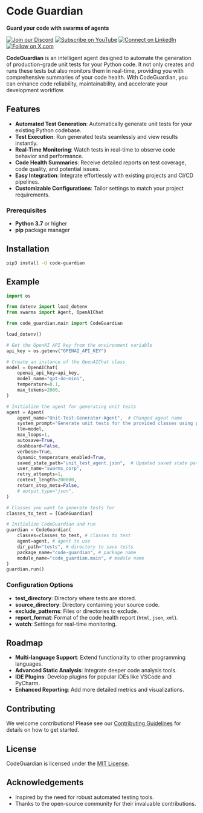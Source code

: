 
# Code Guardian

**Guard your code with swarms of agents**

[![Join our Discord](https://img.shields.io/badge/Discord-Join%20our%20server-5865F2?style=for-the-badge&logo=discord&logoColor=white)](https://discord.gg/agora-999382051935506503) [![Subscribe on YouTube](https://img.shields.io/badge/YouTube-Subscribe-red?style=for-the-badge&logo=youtube&logoColor=white)](https://www.youtube.com/@kyegomez3242) [![Connect on LinkedIn](https://img.shields.io/badge/LinkedIn-Connect-blue?style=for-the-badge&logo=linkedin&logoColor=white)](https://www.linkedin.com/in/kye-g-38759a207/) [![Follow on X.com](https://img.shields.io/badge/X.com-Follow-1DA1F2?style=for-the-badge&logo=x&logoColor=white)](https://x.com/kyegomezb)


**CodeGuardian** is an intelligent agent designed to automate the generation of production-grade unit tests for your Python code. It not only creates and runs these tests but also monitors them in real-time, providing you with comprehensive summaries of your code health. With CodeGuardian, you can enhance code reliability, maintainability, and accelerate your development workflow.

## Features

- **Automated Test Generation**: Automatically generate unit tests for your existing Python codebase.
- **Test Execution**: Run generated tests seamlessly and view results instantly.
- **Real-Time Monitoring**: Watch tests in real-time to observe code behavior and performance.
- **Code Health Summaries**: Receive detailed reports on test coverage, code quality, and potential issues.
- **Easy Integration**: Integrate effortlessly with existing projects and CI/CD pipelines.
- **Customizable Configurations**: Tailor settings to match your project requirements.


### Prerequisites

- **Python 3.7** or higher
- **pip** package manager


## Installation
```bash
pip3 install -U code-guardian
```

## Example

```python
import os

from dotenv import load_dotenv
from swarms import Agent, OpenAIChat

from code_guardian.main import CodeGuardian

load_dotenv()

# Get the OpenAI API key from the environment variable
api_key = os.getenv("OPENAI_API_KEY")

# Create an instance of the OpenAIChat class
model = OpenAIChat(
    openai_api_key=api_key,
    model_name="gpt-4o-mini",
    temperature=0.1,
    max_tokens=2000,
)

# Initialize the agent for generating unit tests
agent = Agent(
    agent_name="Unit-Test-Generator-Agent",  # Changed agent name
    system_prompt="Generate unit tests for the provided classes using pytest.",  # Updated system prompt
    llm=model,
    max_loops=1,
    autosave=True,
    dashboard=False,
    verbose=True,
    dynamic_temperature_enabled=True,
    saved_state_path="unit_test_agent.json",  # Updated saved state path
    user_name="swarms_corp",
    retry_attempts=1,
    context_length=200000,
    return_step_meta=False,
    # output_type="json",
)

# Classes you want to generate tests for
classes_to_test = [CodeGuardian]

# Initialize CodeGuardian and run
guardian = CodeGuardian(
    classes=classes_to_test, # classes to test
    agent=agent, # agent to use
    dir_path="tests", # directory to save tests
    package_name="code-guardian", # package name
    module_name="code_guardian.main", # module name
)
guardian.run()
```


### Configuration Options

- **test_directory**: Directory where tests are stored.
- **source_directory**: Directory containing your source code.
- **exclude_patterns**: Files or directories to exclude.
- **report_format**: Format of the code health report (`html`, `json`, `xml`).
- **watch**: Settings for real-time monitoring.


## Roadmap

- **Multi-language Support**: Extend functionality to other programming languages.
- **Advanced Static Analysis**: Integrate deeper code analysis tools.
- **IDE Plugins**: Develop plugins for popular IDEs like VSCode and PyCharm.
- **Enhanced Reporting**: Add more detailed metrics and visualizations.

## Contributing

We welcome contributions! Please see our [Contributing Guidelines](CONTRIBUTING.md) for details on how to get started.

## License

CodeGuardian is licensed under the [MIT License](LICENSE).

## Acknowledgements

- Inspired by the need for robust automated testing tools.
- Thanks to the open-source community for their invaluable contributions.
